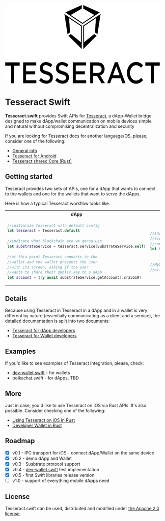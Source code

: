 <p align="center">
	<a href="http://tesseract.one/">
		<img alt="Tesseract" src ="./.github/logo.svg" height=256/>
	</a>
</p>

# Tesseract Swift

**Tesseract.swift** provides Swift APIs for [Tesseract](https://github.com/tesseract-one/), a dApp-Wallet bridge designed to make dApp/wallet communication on mobile devices simple and natural without compromising decentralization and security

If you are looking for Tesseract docs for another language/OS, please, consider one of the following:

* [General info](https://github.com/tesseract-one/)
* [Tesseract for Android](https://github.com/tesseract-one/Tesseract.android)
* [Tesseract shared Core (Rust)](https://github.com/tesseract-one/Tesseract.rs)

## Getting started

Tesseract provides two sets of APIs, one for a dApp that wants to connect to the wallets and one for the wallets that want to serve the dApps.

Here is how a typical Tesseract workflow looks like:

<table>
<tr>
<th> dApp </th>
<th> Wallet </th>
</tr>
<tr>
<td>

```swift
//initialize Tesseract with default config
let tesseract = Tesseract.default

//indicate what blockchain are we gonna use
let substrateService = tesseract.service(SubstrateService.self)

//at this point Tesseract connects to the
//wallet and the wallet presents the user
//with its screen, asking if the user
//wants to share their public key to a dApp
let account = try await substrateService.getAccount(.sr25519)
```

</td>
<td>

```swift
//Inside the Wallet Tesseract serves requests
//from the dApps as long as the reference is kept alive
//save it somewhere in the Extension instance
let tesseract = Tesseract()
    .transport(IPCTransportIOS(self)) //add iOS IPC transport
    .service(MySubstrateService())
//MySubstrateService instance methods
//will be called when a dApp asks for something
```

</td>
</tr>
</table>

## Details

Because using Tesseract in Tesseract in a dApp and in a wallet is very different by nature (essentially communicating as a client and a service), the detailed documentation is split into two documents:

* [Tesseract for dApp developers](./DAPP.MD)
* [Tesseract for Wallet developers](./WALLET.MD)

## Examples

If you'd like to see examples of Tesseract integration, please, check:

* [dev-wallet.swift](https://github.com/tesseract-one/dev-wallet.swift) - for wallets
* polkachat.swift - for dApps, TBD

## More

Just in case, you'd like to use Tesseract on iOS via Rust APIs. It's also possible. Consider checking one of the following:

* [Using Tesseract on iOS in Rust](./RUST.MD)
* [Developer Wallet in Rust](https://github.com/tesseract-one/dev-wallet)

## Roadmap

* [x] v0.1 - IPC transport for iOS - connect dApp/Wallet on the same device
* [x] v0.2 - demo dApp and Wallet
* [x] v0.3 - Susbtrate protocol support
* [x] v0.4 - [dev-wallet.swift](https://github.com/tesseract-one/dev-wallet.swift) test implementation
* [x] v0.5 - first Swift libraries release version
* [ ] v1.0 - support of everything mobile dApps need

## License

Tesseract.swift can be used, distributed and modified under [the Apache 2.0 license](LICENSE).
